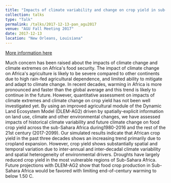 ```yaml
---
title: "Impacts of climate variability and change on crop yield in sub-Sahara Africa"
collection: talks
type: "Talk"
permalink: /talks/2017-12-13-pan_agu2017
venue: "AGU Fall Meeting 2017"
date: 2017-12-13
location: "New Orleans, Louisiana"
---
```


[More information here](https://agu.confex.com/agu/fm17/meetingapp.cgi/Paper/266990)

Much concern has been raised about the impacts of climate change and climate extremes on Africa&apos;s food security. The impact of climate change on Africa&apos;s agriculture is likely to be severe compared to other continents due to high rain-fed agricultural dependence, and limited ability to mitigate and adapt to climate change. In recent decades, warming in Africa is more pronounced and faster than the global average and this trend is likely to continue in the future. However, quantitative assessment on impacts of climate extremes and climate change on crop yield has not been well investigated yet. By using an improved agricultural module of the Dynamic Land Ecosystem Model (DLEM-AG2) driven by spatially-explicit information on land use, climate and other environmental changes, we have assessed impacts of historical climate variability and future climate change on food crop yield across the sub-Sahara Africa during1980-2016 and the rest of the 21st century (2017-2099). Our simulated results indicate that African crop yield in the past three decades shows an increasing trend primarily due to cropland expansion. However, crop yield shows substantially spatial and temporal variation due to inter-annual and inter-decadal climate variability and spatial heterogeneity of environmental drivers. Droughts have largely reduced crop yield in the most vulnerable regions of Sub-Sahara Africa. Future projections with DLEM-AG2 show that food crop production in Sub-Sahara Africa would be favored with limiting end-of-century warming to below 1.50 C.
